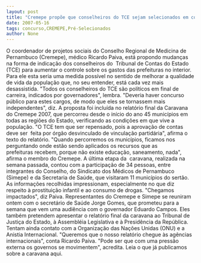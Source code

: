 ```yaml
---
layout: post
title: "Cremepe propõe que conselheiros do TCE sejam selecionados em concurso público"
date: 2007-05-16
tags: concurso,CREMEPE,Pré-Selecionados
author: None
---
```

O coordenador de projetos sociais do Conselho Regional de Medicina de Pernambuco (Cremepe), m&eacute;dico Ricardo Paiva, est&aacute;&nbsp;propondo mudan&ccedil;as na forma de indica&ccedil;&atilde;o dos conselheiros do&nbsp; Tribunal de Contas do Estado (TCE) para aumentar o&nbsp;controle sobre os gastos das prefeituras no interior. 
Para ele esta seria uma medida poss&iacute;vel no sentido de melhorar a qualidade de vida da popula&ccedil;&atilde;o que, no seu entender,&nbsp;est&aacute; cada vez mais desassistida. &quot;Todos os conselheiros do TCE s&atilde;o pol&iacute;ticos em final de carreira, indicados por&nbsp;governadores&quot;, lembra. &quot;Deveria haver concurso p&uacute;blico para estes cargos, de modo que eles se tornassem mais independentes&quot;, diz.
A proposta foi inclu&iacute;da no relat&oacute;rio final da Caravana do Cremepe 2007, que percorreu desde o in&iacute;cio do ano 45&nbsp;munic&iacute;pios em todas as regi&otilde;es do Estado, verificando as condi&ccedil;&otilde;es em que vive a popula&ccedil;&atilde;o. &quot;O TCE tem que ser&nbsp;repensado, pois a aprova&ccedil;&atilde;o de contas deve ser&nbsp; feita por &oacute;rg&atilde;o desvinculado de vincula&ccedil;&atilde;o partid&aacute;ria&quot;, afirma o texto&nbsp;do relat&oacute;rio.
&quot;Quando percorremos os munic&iacute;pios, ficamos nos perguntando onde est&atilde;o sendo aplicados os recursos que as prefeituras&nbsp;recebem, porque n&atilde;o existe educa&ccedil;&atilde;o, saneamento, nada&quot;, afirma o membro do Cremepe. 
A &uacute;ltima etapa da&nbsp; caravana, realizada na semana passada, contou com a participa&ccedil;&atilde;o de 34 pessoas, entre integrantes&nbsp;do Conselho, do Sindicato dos M&eacute;dicos de Pernambuco (Simepe) e da Secretaria de Sa&uacute;de, que visitaram 11 munic&iacute;pios do&nbsp;sert&atilde;o. As informa&ccedil;&otilde;es recolhidas impressionam, especialmente no que diz respeito &agrave; prostitui&ccedil;&atilde;o infantil e ao&nbsp;consumo de drogas. &quot;Chegamos impactados&quot;, diz Paiva. 
Representantes do Cremepe e Simepe se reuniram ontem com o secret&aacute;rio de Sa&uacute;de Jorge Gomes, que prometeu para a semana&nbsp;que vem uma audi&ecirc;ncia com o governador Eduardo Campos. Eles tamb&eacute;m pretendem apresentar o relat&oacute;rio final da caravana&nbsp;ao Tribunal de Justi&ccedil;a do Estado, &agrave; Assembl&eacute;ia Legislativa e &agrave; Presid&ecirc;ncia da Rep&uacute;blica. 
Tentam ainda contato com a Organiza&ccedil;&atilde;o das Na&ccedil;&otilde;es Unidas (ONU) e a Anistia Internacional. &quot;Queremos que o nosso&nbsp;relat&oacute;rio chegue &agrave;s ag&ecirc;ncias internacionais&quot;, conta Ricardo Paiva. &quot;Pode ser que com uma press&atilde;o externa os governos&nbsp;se movimentem&quot;, acredita.
Leia o que j&aacute; publicamos sobre a caravana aqui. 